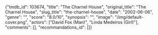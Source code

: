 {"tmdb_id": 103674, "title": "The Charnel House", "original_title": "The Charnel House", "slug_title": "the-charnel-house", "date": "2002-06-06", "genre": "", "score": "8.0/10", "synopsis": "", "image": "/img/default-cover.png", "actors": ["David Fox (Man)", "Linda Medeiros (Girl)"], "comments": [], "recommandations_id": []}